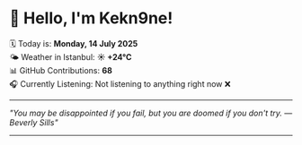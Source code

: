 # 👋 Hello, I'm Kekn9ne!

🗓️ Today is: **Monday, 14 July 2025**  
🌤️ Weather in Istanbul: **☀️   +24°C**  
📊 GitHub Contributions: **68**  
🎧 Currently Listening: Not listening to anything right now ❌

---

_"You may be disappointed if you fail, but you are doomed if you don't try.  — *Beverly Sills*"_

---
